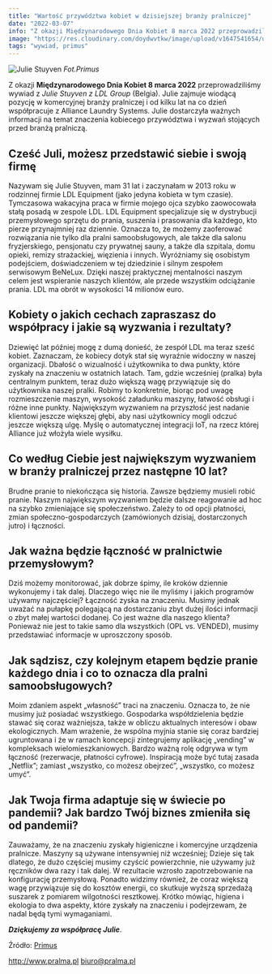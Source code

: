 ```yaml
---
title: "Wartość przywództwa kobiet w dzisiejszej branży pralniczej"
date: "2022-03-07"
info: "Z okazji Międzynarodowego Dnia Kobiet 8 marca 2022 przeprowadziliśmy wywiad z Julie Stuyven z LDL Group (Belgia). Julie zajmuje wiodącą pozycję w komercyjnej branży pralniczej i od kilku lat na co dzień współpracuje z Alliance Laundry Systems. Julie dostarczyła ważnych informacji na temat znaczenia kobiecego przywództwa i wyzwań stojących przed branżą pralniczą."
image: "https://res.cloudinary.com/doydwvtkw/image/upload/v1647541654/uploads/posts/intwrview-julie-stuyven_kglejz.webp"
tags: "wywiad, primus"
---
```


![Julie Stuyven](https://res.cloudinary.com/doydwvtkw/image/upload/v1647541654/uploads/posts/intwrview-julie-stuyven_kglejz.webp)
_Fot.Primus_

Z okazji **Międzynarodowego Dnia Kobiet 8 marca 2022** przeprowadziliśmy wywiad z _Julie Stuyven z LDL Group_ (Belgia). Julie zajmuje wiodącą pozycję w komercyjnej branży pralniczej i od kilku lat na co dzień współpracuje z Alliance Laundry Systems. Julie dostarczyła ważnych informacji na temat znaczenia kobiecego przywództwa i wyzwań stojących przed branżą pralniczą.

## Cześć Juli, możesz przedstawić siebie i swoją firmę

Nazywam się Julie Stuyven, mam 31 lat i zaczynałam w 2013 roku w rodzinnej firmie LDL Equipment (jako jedyna kobieta w tym czasie). Tymczasowa wakacyjna praca w firmie mojego ojca szybko zaowocowała stałą posadą w zespole LDL. LDL Equipment specjalizuje się w dystrybucji przemysłowego sprzętu do prania, suszenia i prasowania dla każdego, kto pierze przynajmniej raz dziennie. Oznacza to, że możemy zaoferować rozwiązania nie tylko dla pralni samoobsługowych, ale także dla salonu fryzjerskiego, pensjonatu czy prywatnej sauny, a także dla szpitala, domu opieki, remizy strażackiej, więzienia i innych. Wyróżniamy się osobistym podejściem, doświadczeniem w tej dziedzinie i silnym zespołem serwisowym BeNeLux. Dzięki naszej praktycznej mentalności naszym celem jest wspieranie naszych klientów, ale przede wszystkim odciążanie prania. LDL ma obrót w wysokości 14 milionów euro.

## Kobiety o jakich cechach zapraszasz do współpracy i jakie są wyzwania i rezultaty?

Dziewięć lat później mogę z dumą donieść, że zespół LDL ma teraz sześć kobiet. Zaznaczam, że kobiecy dotyk stał się wyraźnie widoczny w naszej organizacji. Dbałość o wizualność i użytkownika to dwa punkty, które zyskały na znaczeniu w ostatnich latach. Tam, gdzie wcześniej (pralka) była centralnym punktem, teraz dużo większą wagę przywiązuje się do użytkownika naszej pralki. Robimy to konkretnie, biorąc pod uwagę rozmieszczenie maszyn, wysokość załadunku maszyny, łatwość obsługi i różne inne punkty. Największym wyzwaniem na przyszłość jest nadanie klientowi jeszcze większej głębi, aby nasi użytkownicy mogli odczuć jeszcze większą ulgę. Myślę o automatycznej integracji IoT, na rzecz której Alliance już włożyła wiele wysiłku.

## Co według Ciebie jest największym wyzwaniem w branży pralniczej przez następne 10 lat?

Brudne pranie to niekończąca się historia. Zawsze będziemy musieli robić pranie. Naszym największym wyzwaniem będzie dalsze reagowanie ad hoc na szybko zmieniające się społeczeństwo. Zależy to od opcji płatności, zmian społeczno-gospodarczych (zamówionych dzisiaj, dostarczonych jutro) i łączności.

## Jak ważna będzie łączność w pralnictwie przemysłowym?

Dziś możemy monitorować, jak dobrze śpimy, ile kroków dziennie wykonujemy i tak dalej. Dlaczego więc nie ile myliśmy i jakich programów używamy najczęściej? Łączność zyska na znaczeniu. Musimy jednak uważać na pułapkę polegającą na dostarczaniu zbyt dużej ilości informacji o zbyt małej wartości dodanej. Co jest ważne dla naszego klienta? Ponieważ nie jest to takie samo dla wszystkich (OPL vs. VENDED), musimy przedstawiać informacje w uproszczony sposób.

## Jak sądzisz, czy kolejnym etapem będzie pranie każdego dnia i co to oznacza dla pralni samoobsługowych?

Moim zdaniem aspekt „własność” traci na znaczeniu. Oznacza to, że nie musimy już posiadać wszystkiego. Gospodarka współdzielenia będzie stawać się coraz ważniejsza, także w obliczu aktualnych interesów i obaw ekologicznych. Mam wrażenie, że wspólna myjnia stanie się coraz bardziej ugruntowana i że w ramach koncepcji zintegrujemy aplikację „vending” w kompleksach wielomieszkaniowych. Bardzo ważną rolę odgrywa w tym łączność (rezerwacje, płatności cyfrowe). Inspiracją może być tutaj zasada „Netflix”; zamiast „wszystko, co możesz obejrzeć”, „wszystko, co możesz umyć”.

## Jak Twoja firma adaptuje się w świecie po pandemii? Jak bardzo Twój biznes zmieniła się od pandemii?

Zauważamy, że na znaczeniu zyskały higieniczne i komercyjne urządzenia pralnicze. Maszyny są używane intensywniej niż wcześniej; Dzieje się tak dlatego, że dużo częściej musimy czyścić powierzchnie, nie używamy już ręczników dwa razy i tak dalej. W rezultacie wzrosło zapotrzebowanie na konfigurację przemysłową. Ponadto widzimy również, że coraz większą wagę przywiązuje się do kosztów energii, co skutkuje wyższą sprzedażą suszarek z pomiarem wilgotności resztkowej. Krótko mówiąc, higiena i ekologia to dwa aspekty, które zyskały na znaczeniu i podejrzewam, że nadal będą tymi wymaganiami.

**_Dziękujemy za współpracę Julie_**.

Źródło: [Primus](https://primuslaundry.com/the-value-of-female-leadership-in-todays-laundry-industry)

<http://www.pralma.pl>
<biuro@pralma.pl>
